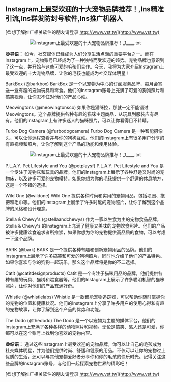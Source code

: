 ## **Instagram上最受欢迎的十大宠物品牌推荐！,Ins精准引流,Ins群发防封号软件,Ins推广机器人**

[😍想了解推广相关软件的朋友请登录 http://www.vst.tw](http://www.vst.tw)

 <center><img src="https://vst.tw/MP4/tuiguang/png/8.png" alt="Instagram上最受欢迎的十大宠物品牌推荐！_1____.txt"></center>

**😄导语：**
如今，社交媒体已经成为人们分享生活点滴的重要平台之一。而在Instagram上，宠物账号已经成为了一种独特而受欢迎的趋势。宠物品牌也意识到了这一点，并开始与这些可爱的毛孩们合作。今天，我将为大家介绍Instagram上最受欢迎的十大宠物品牌，让你的毛孩也能成为社交媒体明星！

BarkBox (@barkbox)
BarkBox 是一个以宠物为中心的订阅服务品牌，每月会寄送一盒有趣的宠物玩具和零食。他们的Instagram账号上充满了可爱的狗狗照片和搞笑视频，让你忍不住对他们的产品心动。

Meowingtons (@meowingtonsco)
如果你是猫咪控，那就一定不能错过Meowingtons。这个品牌提供各种有趣的猫咪主题商品，从玩具到服装应有尽有。他们的Instagram上有许多迷人的猫咪照片，可以让你看得目不转睛。

Furbo Dog Camera (@furbodogcamera)
Furbo Dog Camera 是一种智能摄像头，可以让你远程查看并与你的狗狗互动。他们的Instagram上有很多用户分享的有趣视频和照片，让你了解到这个产品的功能和使用体验。

 <center><img src="https://vst.tw/MP4/tuiguang/png/6.png" alt="Instagram上最受欢迎的十大宠物品牌推荐！_1____.txt"></center>

P.L.A.Y. Pet Lifestyle and You (@petplaysf)
P.L.A.Y. Pet Lifestyle and You 是一个专注于宠物床和玩具的品牌。他们的Instagram上展示了各种舒适又时尚的宠物床，以及许多可爱的宠物模特。如果你想为你的毛孩提供一个舒适的休息地方，这是一个不错的选择。

Wild One (@wildone)
Wild One 提供各种时尚和实用的宠物用品，包括项圈、拖把和毛巾等。他们的Instagram上展示了许多时髦的宠物照片，让你了解到这个品牌的风格和设计理念。

Stella & Chewy's (@stellaandchewys)
作为一家以生食为主的宠物食品品牌，Stella & Chewy's 的Instagram上充满了健康又美味的宠物饮食照片。他们的产品被许多健康饮食追求者所推崇，如果你想为你的宠物提供高品质的食物，可以考虑一下这个品牌。

BARK (@bark)
BARK 是一个提供各种有趣和创新宠物用品的品牌。他们的Instagram上展示了许多搞笑和可爱的狗狗照片，同时也介绍了他们的产品特色。如果你喜欢与你的狗狗一起玩乐，那么这个品牌将是你的不二选择。

Catit (@catitdesignproducts)
Catit 是一个专注于猫咪用品的品牌，他们提供各种有趣的玩具、猫树和喂食器等。他们的Instagram上展示了许多聪明机智的猫咪照片，让你对他们的产品充满好奇。

Whistle (@whistlelabs)
Whistle 是一款智能宠物追踪器，可以帮助你随时掌握你的宠物的位置和健康状况。他们的Instagram上分享了许多用户的使用心得和有趣的宠物故事，让你了解到这个产品的优势和功能。

The Dodo (@thedodo)
The Dodo 是一个以宠物为主题的媒体平台，他们的Instagram上充满了各种各样的动物照片和视频。无论是搞笑、感人还是可爱，你都可以在这个账号上找到你喜欢的宠物内容。

**😄结语：**
通过这些Instagram上最受欢迎的宠物品牌，你可以让自己的毛孩成为社交媒体明星，并为他们提供时尚、舒适和健康的用品。不仅可以让你的宠物过上优质的生活，还可以与其他宠物爱好者分享你和你的毛孩的快乐时光。记得关注这些品牌的Instagram账号，与他们一起探索宠物世界的精彩吧！

[😍想了解推广相关软件的朋友请登录 http://www.vst.tw](http://www.vst.tw)



